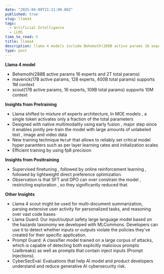 ```yaml
---
date: "2025-04-09T21:21:00.00Z"
published: true
slug: llama4
tags:
  - Artificial Intelligence
  - LLMS
time_to_read: 5
title: llama4
description: llama 4 models include Behemoth(288B active params 16 experts and 2T total params), maverick(17B, 128 experts, 400B total), scout(17B active parameters, 16 experts, 109B total)
type: post
---
```


**Llama 4 model**

- Behemoth(288B active params 16 experts and 2T total params)
- maverick(17B active params, 128 experts, 400B total params) supports 1M context
- scout(17B active params, 16 experts, 109B total params) supports 10M context

**Insights from Pretraining**

- Llama shifted to mixture of experts architecture, In MOE models , a single token activates only a fraction of the total parameters
- Designed with native multimodality using early fusion , major step since it enables jointly pre-train the model with large amounts of
  unlabeled text , image and video data
- New training technique `MetaP` that allows to reliably set critical model hyper paramters such as per layer learning rates and initialization scales
- Efficient training by using fp8 precision

**Insights from Posttraining**

- Supervised finetuning , followed by online reinforcement learning , followed by lightweight direct preference optimization.
- Observation is that SFT and DPO can over constrain the model , restricting exploration , so they significantly reduced that.

**Other Insights**

- Llama 4 scout might be used for multi-document summarization, parsing extensive user activity for personalized tasks, and reasoning over vast code bases
- Llama Guard: Our input/output safety large language model based on the hazards taxonomy we developed with MLCommons. Developers can use it to detect whether inputs or outputs violate the policies they’ve created for their specific application.
- Prompt Guard: A classifier model trained on a large corpus of attacks, which is capable of detecting both explicitly malicious prompts (Jailbreaks) as well as prompts that contain inject inputs (Prompt Injections).
- CyberSecEval: Evaluations that help AI model and product developers understand and reduce generative AI cybersecurity risk.
